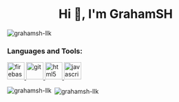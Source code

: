 <h1 align="center">Hi 👋, I'm GrahamSH</h1>
<p align="left"> <img src="https://komarev.com/ghpvc/?username=grahamsh-llk" alt="grahamsh-llk" /> </p>


<h3 align="left">Languages and Tools:</h3>
<p align="left"> <a href="https://firebase.google.com/" target="_blank"> <img src="https://www.vectorlogo.zone/logos/firebase/firebase-icon.svg" alt="firebase" width="40" height="40"/> </a> <a href="https://git-scm.com/" target="_blank"> <img src="https://www.vectorlogo.zone/logos/git-scm/git-scm-icon.svg" alt="git" width="40" height="40"/> </a> <a href="https://www.w3.org/html/" target="_blank"> <img src="https://devicons.github.io/devicon/devicon.git/icons/html5/html5-original-wordmark.svg" alt="html5" width="40" height="40"/> </a> <a href="https://developer.mozilla.org/en-US/docs/Web/JavaScript" target="_blank"> <img src="https://devicons.github.io/devicon/devicon.git/icons/javascript/javascript-original.svg" alt="javascript" width="40" height="40"/> </a> </p>

<p><img align="left" src="https://github-readme-stats.vercel.app/api/top-langs/?username=grahamsh-llk&layout=compact" alt="grahamsh-llk" /></p>

<p>&nbsp;<img align="center" src="https://github-readme-stats.vercel.app/api?username=grahamsh-llk&show_icons=true" alt="grahamsh-llk" /></p>
